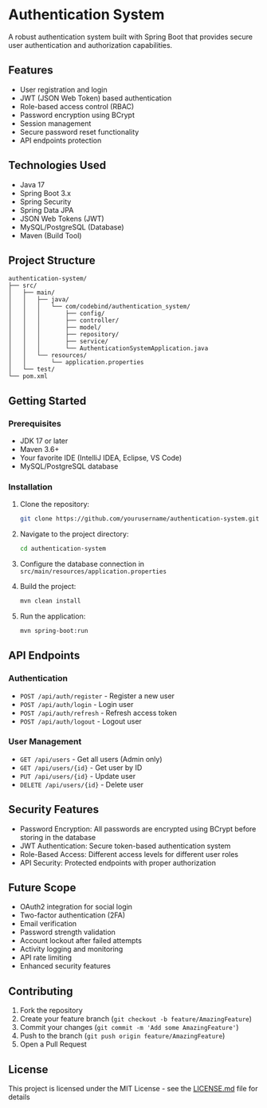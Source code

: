 # Authentication System

A robust authentication system built with Spring Boot that provides secure user authentication and authorization capabilities.

## Features

- User registration and login
- JWT (JSON Web Token) based authentication
- Role-based access control (RBAC)
- Password encryption using BCrypt
- Session management
- Secure password reset functionality
- API endpoints protection

## Technologies Used

- Java 17
- Spring Boot 3.x
- Spring Security
- Spring Data JPA
- JSON Web Tokens (JWT)
- MySQL/PostgreSQL (Database)
- Maven (Build Tool)

## Project Structure

    authentication-system/
    ├── src/
    │   ├── main/
    │   │   ├── java/
    │   │   │   └── com/codebind/authentication_system/
    │   │   │       ├── config/
    │   │   │       ├── controller/
    │   │   │       ├── model/
    │   │   │       ├── repository/
    │   │   │       ├── service/
    │   │   │       └── AuthenticationSystemApplication.java
    │   │   └── resources/
    │   │       └── application.properties
    │   └── test/
    └── pom.xml

## Getting Started

### Prerequisites

- JDK 17 or later
- Maven 3.6+
- Your favorite IDE (IntelliJ IDEA, Eclipse, VS Code)
- MySQL/PostgreSQL database

### Installation

1. Clone the repository:
   ```bash
   git clone https://github.com/yourusername/authentication-system.git
   ```

2. Navigate to the project directory:
   ```bash
   cd authentication-system
   ```

3. Configure the database connection in `src/main/resources/application.properties`

4. Build the project:
   ```bash
   mvn clean install
   ```

5. Run the application:
   ```bash
   mvn spring-boot:run
   ```

## API Endpoints

### Authentication
- `POST /api/auth/register` - Register a new user
- `POST /api/auth/login` - Login user
- `POST /api/auth/refresh` - Refresh access token
- `POST /api/auth/logout` - Logout user

### User Management
- `GET /api/users` - Get all users (Admin only)
- `GET /api/users/{id}` - Get user by ID
- `PUT /api/users/{id}` - Update user
- `DELETE /api/users/{id}` - Delete user

## Security Features

- Password Encryption: All passwords are encrypted using BCrypt before storing in the database
- JWT Authentication: Secure token-based authentication system
- Role-Based Access: Different access levels for different user roles
- API Security: Protected endpoints with proper authorization

## Future Scope

- OAuth2 integration for social login
- Two-factor authentication (2FA)
- Email verification
- Password strength validation
- Account lockout after failed attempts
- Activity logging and monitoring
- API rate limiting
- Enhanced security features

## Contributing

1. Fork the repository
2. Create your feature branch (`git checkout -b feature/AmazingFeature`)
3. Commit your changes (`git commit -m 'Add some AmazingFeature'`)
4. Push to the branch (`git push origin feature/AmazingFeature`)
5. Open a Pull Request

## License

This project is licensed under the MIT License - see the [LICENSE.md](LICENSE.md) file for details
